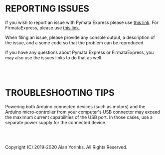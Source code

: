 # REPORTING ISSUES

If you wish to report an issue with Pymata Express please use
[this link](https://github.com/MrYsLab/pymata4/issues).
For FirmataExpress, please use [this link](https://github.com/MrYsLab/FirmataExpress/issues).

When filing an issue, please provide any console output, a description
of the issue, and a some code so that the problem can be reproduced.

If you have any questions about Pymata Express or FirmataExpress, you
may also use the issues links to do that as well.

<br>
<br>


# TROUBLESHOOTING TIPS

Powering both Arduino connected devices (such as motors) and the Arduino micro-controller
from your computer's USB connector
may exceed the maximum current capabilities of the USB port.
In those cases, use a separate power supply for the
connected device.



<br>
<br>


Copyright (C) 2019-2020 Alan Yorinks. All Rights Reserved.